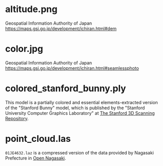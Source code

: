 # altitude.png

Geospatial Information Authority of Japan
https://maps.gsi.go.jp/development/ichiran.html#dem

# color.jpg

Geospatial Information Authority of Japan
https://maps.gsi.go.jp/development/ichiran.html#seamlessphoto

# colored_stanford_bunny.ply

This model is a partially colored and essential elements-extracted version of the "Stanford Bunny" model, which is
published by the "Stanford University Computer Graphics Laboratory"
at [The Stanford 3D Scanning Repository](https://graphics.stanford.edu/data/3Dscanrep/).

# point_cloud.las

`01JE4632.laz` is a compressed version of the data provided by Nagasaki Prefecture
in [Open Nagasaki](https://opennagasaki.nerc.or.jp/).
